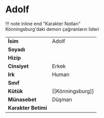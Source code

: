 # Adolf   
  
!!! note inline end "Karakter Notları"  
	Könningsburg'daki demon çağıranların lideri     
  
|  |  |  
|---|---|  
| **İsim** | Adolf |  
| **Soyadı** |  |  
| **Hizip** |  |  
| **Cinsiyet** | Erkek |  
| **Irk** | Human |  
| **Sınıf** |  |  
| **Kütük** | [[Könningsburg]] |  
| **Münasebet** | Düşman |  
| **Karakter Betimi** |  |  
  
  
